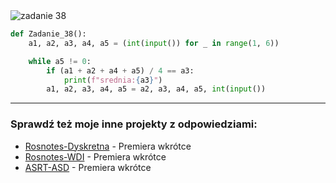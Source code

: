 <picture>
  <source srcset="../../srt/zbior_zadan/38.png" media="(prefers-color-scheme: light)">
  <source srcset="../../srt/zbior_zadan/black_38.png" media="(prefers-color-scheme: dark)">
  <img src="../../srt/zbior_zadan/black_38.png" alt="zadanie 38">
</picture>

```python
def Zadanie_38():
    a1, a2, a3, a4, a5 = (int(input()) for _ in range(1, 6))

    while a5 != 0:
        if (a1 + a2 + a4 + a5) / 4 == a3:
            print(f"srednia:{a3}")
        a1, a2, a3, a4, a5 = a2, a3, a4, a5, int(input())

```

---
### Sprawdź też moje inne projekty z odpowiedziami:
- [Rosnotes-Dyskretna](https://github.com/kamilGie/Rosnotes-Dyskretna) - Premiera wkrótce
- [Rosnotes-WDI](https://github.com/kamilGie/Rosnotes-WDI) - Premiera wkrótce
- [ASRT-ASD](https://github.com/kamilGie/Rosnotes-Dyskretna) - Premiera wkrótce
